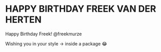 
# HAPPY BIRTHDAY FREEK VAN DER HERTEN

Happy Birthday Freek! @freekmurze

Wishing you in your style -> inside a package :joy:
